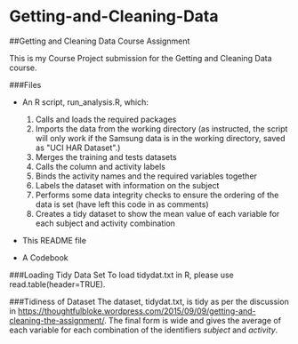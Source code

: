 # Getting-and-Cleaning-Data
##Getting and Cleaning Data Course Assignment

This is my Course Project submission for the Getting and Cleaning Data course. 

###Files
* An R script, run_analysis.R, which:
  1. Calls and loads the required packages
  2. Imports the data from the working directory (as instructed, the script will only work if the Samsung data is in the working directory, saved as "UCI HAR Dataset".)
  3. Merges the training and tests datasets
  4. Calls the column and activity labels
  5. Binds the activity names and the required variables together
  6. Labels the dataset with information on the subject
  7. Performs some data integrity checks to ensure the ordering of the data is set (have left this code in as comments)
  8. Creates a tidy dataset to show the mean value of each variable for each subject and activity combination 
  
*  This README file
*  A Codebook

###Loading Tidy Data Set
To load tidydat.txt in R, please use read.table(header=TRUE).

###Tidiness of Dataset
The dataset, tidydat.txt, is tidy as per the discussion in https://thoughtfulbloke.wordpress.com/2015/09/09/getting-and-cleaning-the-assignment/. The final form is wide and gives the average of each variable for each combination of the identifiers *subject* and *activity*.
